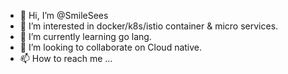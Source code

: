 - 👋 Hi, I’m @SmileSees
- 👀 I’m interested in docker/k8s/istio container & micro services.
- 🌱 I’m currently learning go lang.
- 💞️ I’m looking to collaborate on Cloud native.
- 📫 How to reach me ...

<!---
SmileSees/SmileSees is a ✨ special ✨ repository because its `README.md` (this file) appears on your GitHub profile.
You can click the Preview link to take a look at your changes.
--->
